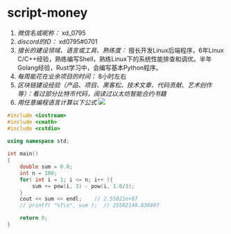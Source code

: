 # script-money

1. *微信名或昵称：* xd_0795
2. *discord的ID：* xd0795#0701
3. *擅长的建设领域、语言或工具、熟练度：* 擅长开发Linux后端程序，6年Linux C/C++经验，熟练编写Shell，熟练Linux下的系统性能排查和调优。半年Golang经验，Rust学习中，会编写基本Python程序。
4. *每周能花在业余项目的时间：* 8小时左右
5. *区块链建设经验（产品、项目、黑客松、技术文章、代码贡献、艺术创作等）：看过部分比特币代码，阅读过以太坊智能合约书籍*
6. *用任意编程语言计算以下公式*
![](https://latex.codecogs.com/svg.image?\sum_{n=1}^{100}\left&space;(n^{3}-\sqrt[3]{n}&space;\right&space;))

```CPP
#include <iostream>
#include <cmath>
#include <cstdio>

using namespace std;
 
int main()
{
    double sum = 0.0;
    int n = 100;
    for( int i = 1; i <= n; i++ ){
        sum += pow(i, 3) - pow(i, 1.0/3);
    }   
    cout << sum << endl;    // 2.55021e+07
    // printf( "%f\n", sum );  // 25502149.836097

    return 0;
}
```
